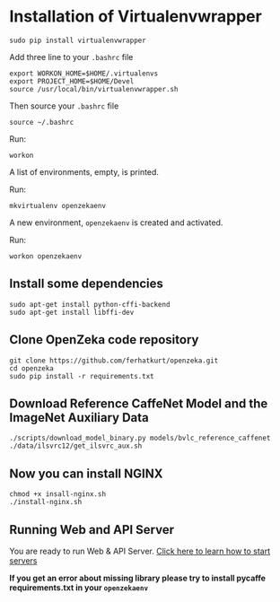 # Installation of Virtualenvwrapper

    sudo pip install virtualenvwrapper

Add three line to your `.bashrc` file

    export WORKON_HOME=$HOME/.virtualenvs
    export PROJECT_HOME=$HOME/Devel
    source /usr/local/bin/virtualenvwrapper.sh

Then source your `.bashrc` file

    source ~/.bashrc

Run:

    workon

A list of environments, empty, is printed.

Run:

    mkvirtualenv openzekaenv

A new environment, `openzekaenv` is created and activated.

Run:

    workon openzekaenv

## Install some dependencies

    sudo apt-get install python-cffi-backend
    sudo apt-get install libffi-dev

## Clone OpenZeka code repository

    git clone https://github.com/ferhatkurt/openzeka.git
    cd openzeka
    sudo pip install -r requirements.txt

## Download Reference CaffeNet Model and the ImageNet Auxiliary Data

    ./scripts/download_model_binary.py models/bvlc_reference_caffenet
    ./data/ilsvrc12/get_ilsvrc_aux.sh

## Now you can install NGINX

    chmod +x insall-nginx.sh
    ./install-nginx.sh

## Running Web and API Server

You are ready to run Web & API Server. [Click here to learn how to start servers](https://github.com/ferhatkurt/openzeka/wiki/Running-Web-and-API-Server)

**If you get an error about missing library please try to install pycaffe requirements.txt in your `openzekaenv`**